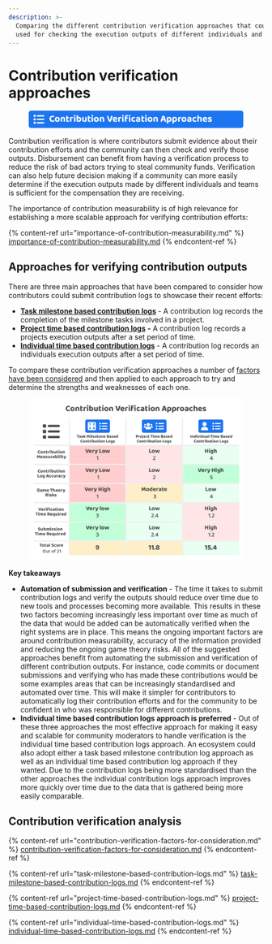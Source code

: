 ```yaml
---
description: >-
  Comparing the different contribution verification approaches that could be
  used for checking the execution outputs of different individuals and teams
---
```


# Contribution verification approaches

<figure><img src="../../.gitbook/assets/contribution-verification-approaches-title.png" alt=""><figcaption></figcaption></figure>

Contribution verification is where contributors submit evidence about their contribution efforts and the community can then check and verify those outputs. Disbursement can benefit from having a verification process to reduce the risk of bad actors trying to steal community funds. Verification can also help future decision making if a community can more easily determine if the execution outputs made by different individuals and teams is sufficient for the compensation they are receiving.

The importance of contribution measurability is of high relevance for establishing a more scalable approach for verifying contribution efforts:

{% content-ref url="importance-of-contribution-measurability.md" %}
[importance-of-contribution-measurability.md](importance-of-contribution-measurability.md)
{% endcontent-ref %}



## Approaches for verifying contribution outputs

There are three main approaches that have been compared to consider how contributors could submit contribution logs to showcase their recent efforts:

* [**Task milestone based contribution logs**](task-milestone-based-contribution-logs.md) - A contribution log records the completion of the milestone tasks involved in a project.
* [**Project time based contribution logs**](project-time-based-contribution-logs.md) **-** A contribution log records a projects execution outputs after a set period of time.
* [**Individual time based contribution logs**](individual-time-based-contribution-logs.md) - A contribution log records an individuals execution outputs after a set period of time.



To compare these contribution verification approaches a number of [factors have been considered](contribution-verification-factors-for-consideration.md) and then applied to each approach to try and determine the strengths and weaknesses of each one.

<figure><img src="../../.gitbook/assets/contribution-verification-approaches.png" alt=""><figcaption></figcaption></figure>



**Key takeaways**

* **Automation of submission and verification** - The time it takes to submit contribution logs and verify the outputs should reduce over time due to new tools and processes becoming more available. This results in these two factors becoming increasingly less important over time as much of the data that would be added can be automatically verified when the right systems are in place. This means the ongoing important factors are around contribution measurability, accuracy of the information provided and reducing the ongoing game theory risks. All of the suggested approaches benefit from automating the submission and verification of different contribution outputs. For instance, code commits or document submissions and verifying who has made these contributions would be some examples areas that can be increasingly standardised and automated over time. This will make it simpler for contributors to automatically log their contribution efforts and for the community to be confident in who was responsible for different contributions.
* **Individual time based contribution logs approach is preferred** - Out of these three approaches the most effective approach for making it easy and scalable for community moderators to handle verification is the individual time based contribution logs approach. An ecosystem could also adopt either a task based milestone contribution log approach as well as an individual time based contribution log approach if they wanted. Due to the contribution logs being more standardised than the other approaches the individual contribution logs approach improves more quickly over time due to the data that is gathered being more easily comparable.



## Contribution verification analysis

{% content-ref url="contribution-verification-factors-for-consideration.md" %}
[contribution-verification-factors-for-consideration.md](contribution-verification-factors-for-consideration.md)
{% endcontent-ref %}

{% content-ref url="task-milestone-based-contribution-logs.md" %}
[task-milestone-based-contribution-logs.md](task-milestone-based-contribution-logs.md)
{% endcontent-ref %}

{% content-ref url="project-time-based-contribution-logs.md" %}
[project-time-based-contribution-logs.md](project-time-based-contribution-logs.md)
{% endcontent-ref %}

{% content-ref url="individual-time-based-contribution-logs.md" %}
[individual-time-based-contribution-logs.md](individual-time-based-contribution-logs.md)
{% endcontent-ref %}
